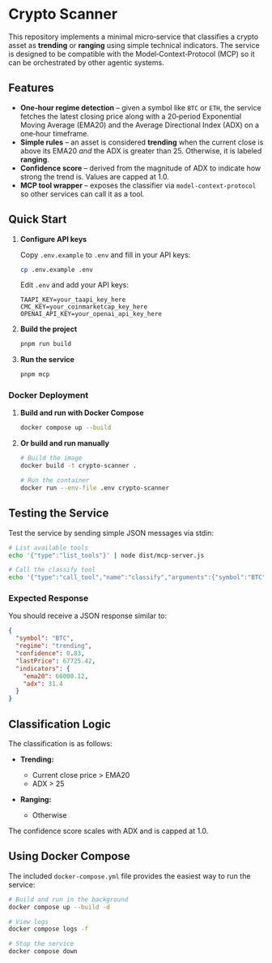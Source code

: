 # Crypto Scanner

This repository implements a minimal micro‑service that classifies a crypto asset as **trending** or **ranging** using simple technical indicators. The service is designed to be compatible with the Model‑Context‑Protocol (MCP) so it can be orchestrated by other agentic systems.

## Features

- **One‑hour regime detection** – given a symbol like `BTC` or `ETH`, the service fetches the latest closing price along with a 20‑period Exponential Moving Average (EMA20) and the Average Directional Index (ADX) on a one‑hour timeframe.
- **Simple rules** – an asset is considered **trending** when the current close is above its EMA20 _and_ the ADX is greater than 25. Otherwise, it is labeled **ranging**.
- **Confidence score** – derived from the magnitude of ADX to indicate how strong the trend is. Values are capped at 1.0.
- **MCP tool wrapper** – exposes the classifier via `model-context-protocol` so other services can call it as a tool.

## Quick Start

1. **Configure API keys**

   Copy `.env.example` to `.env` and fill in your API keys:

   ```bash
   cp .env.example .env
   ```

   Edit `.env` and add your API keys:

   ```env
   TAAPI_KEY=your_taapi_key_here
   CMC_KEY=your_coinmarketcap_key_here
   OPENAI_API_KEY=your_openai_api_key_here
   ```

2. **Build the project**

   ```bash
   pnpm run build
   ```

3. **Run the service**
   ```bash
   pnpm mcp
   ```

### Docker Deployment

1. **Build and run with Docker Compose**

   ```bash
   docker compose up --build
   ```

2. **Or build and run manually**

   ```bash
   # Build the image
   docker build -t crypto-scanner .

   # Run the container
   docker run --env-file .env crypto-scanner
   ```

## Testing the Service

Test the service by sending simple JSON messages via stdin:

```bash
# List available tools
echo '{"type":"list_tools"}' | node dist/mcp-server.js

# Call the classify tool
echo '{"type":"call_tool","name":"classify","arguments":{"symbol":"BTC"}}' | node dist/mcp-server.js
```

### Expected Response

You should receive a JSON response similar to:

```json
{
  "symbol": "BTC",
  "regime": "trending",
  "confidence": 0.83,
  "lastPrice": 67725.42,
  "indicators": {
    "ema20": 66000.12,
    "adx": 31.4
  }
}
```

## Classification Logic

The classification is as follows:

- **Trending:**
  - Current close price > EMA20
  - ADX > 25

- **Ranging:**
  - Otherwise

The confidence score scales with ADX and is capped at 1.0.

## Using Docker Compose

The included `docker-compose.yml` file provides the easiest way to run the service:

```bash
# Build and run in the background
docker compose up --build -d

# View logs
docker compose logs -f

# Stop the service
docker compose down
```
